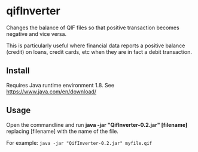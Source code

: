 # qifInverter
Changes the balance of QIF files so that positive transaction becomes negative and vice versa.

This is particularly useful where financial data reports a positive balance (credit) on loans, credit cards, etc when they are in fact a debit transaction.

## Install
Requires Java runtime environment 1.8. See https://www.java.com/en/download/

## Usage
Open the commandline and run **java -jar "QifInverter-0.2.jar" [filename]** replacing [filename] with the name of the file.

For example:
`java -jar "QifInverter-0.2.jar" myfile.qif`

